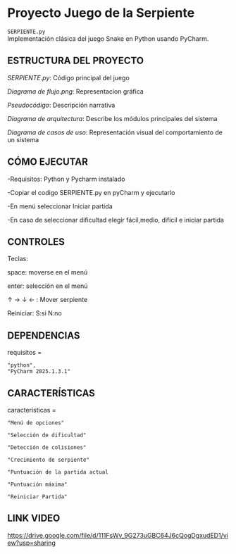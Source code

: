 # Proyecto Juego de la Serpiente 

`SERPIENTE.py`  
Implementación clásica del juego Snake en Python usando PyCharm.



## ESTRUCTURA DEL PROYECTO
*SERPIENTE.py*:        Código principal del juego


*Diagrama de flujo.png*:   Representacion gráfica


*Pseudocódigo*:         Descripción narrativa


*Diagrama de arquitectura*: Describe los módulos principales del sistema


*Diagrama de casos de uso*:  Representación visual del comportamiento de un sistema


## CÓMO EJECUTAR
-Requisitos: Python y Pycharm instalado

-Copiar el codigo SERPIENTE.py en pyCharm y ejecutarlo

-En menú seleccionar Iniciar partida

-En caso de seleccionar dificultad elegir fácil,medio, dificil e iniciar partida


##  CONTROLES

Teclas:

space: moverse en el menú

enter: selección en el menú

↑ → ↓ ← : Mover serpiente

Reiniciar: S:si N:no


##  DEPENDENCIAS
requisitos = 
    
    "python",
    "PyCharm 2025.1.3.1"


## CARACTERÍSTICAS
caracteristicas = 

    "Menú de opciones"

    "Selección de dificultad"
    
    "Detección de colisiones"
    
    "Crecimiento de serpiente"

    "Puntuación de la partida actual

    "Puntuación máxima" 

    "Reiniciar Partida"

## LINK VIDEO
https://drive.google.com/file/d/111FsWv_9G273uGBC64J6cQogDgxudED1/view?usp=sharing



